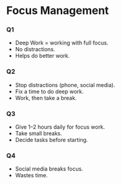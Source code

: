 # Focus Management

### Q1  
- Deep Work = working with full focus.  
- No distractions.  
- Helps do better work.  

### Q2  
- Stop distractions (phone, social media).  
- Fix a time to do deep work.  
- Work, then take a break.  

### Q3  
- Give 1–2 hours daily for focus work.  
- Take small breaks.  
- Decide tasks before starting.  

### Q4  
- Social media breaks focus.    
- Wastes time.  

